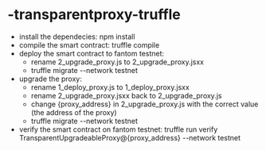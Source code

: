 # -transparentproxy-truffle
+ install the dependecies: npm install
+ compile the smart contract: truffle compile
+ deploy the smart contract to fantom testnet:
    - rename 2_upgrade_proxy.js to 2_upgrade_proxy.jsxx
    - truffle migrate --network testnet
+ upgrade the proxy:
    - rename 1_deploy_proxy.js to 1_deploy_proxy.jsxx
    - rename 2_upgrade_proxy.jsxx back to 2_upgrade_proxy.js
    - change {proxy_address} in 2_upgrade_proxy.js with the correct value (the address of the proxy)
    - truffle migrate --network testnet
+ verify the smart contract on fantom testnet: truffle run verify TransparentUpgradeableProxy@{proxy_address} --network testnet

